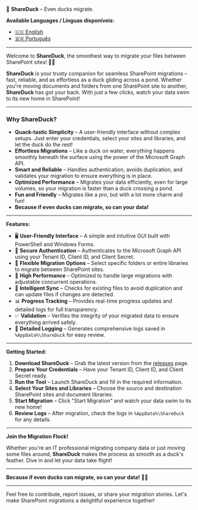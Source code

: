 🦆 **ShareDuck** – Even ducks migrate.

**Available Languages / Línguas disponíveis:**

- [🇺🇸 English](README.en.md)
- [🇧🇷 Português](README.md)

---

Welcome to **ShareDuck**, the smoothest way to migrate your files between SharePoint sites! 🦆✨

**ShareDuck** is your trusty companion for seamless SharePoint migrations – fast, reliable, and as effortless as a duck gliding across a pond. Whether you're moving documents and folders from one SharePoint site to another, **ShareDuck** has got your back. With just a few clicks, watch your data swim to its new home in SharePoint!

---

### **Why ShareDuck?**

- **Quack-tastic Simplicity** – A user-friendly interface without complex setups. Just enter your credentials, select your sites and libraries, and let the duck do the rest!
- **Effortless Migrations** – Like a duck on water, everything happens smoothly beneath the surface using the power of the Microsoft Graph API.
- **Smart and Reliable** – Handles authentication, avoids duplication, and validates your migration to ensure everything is in place.
- **Optimized Performance** – Migrates your data efficiently, even for large volumes, so your migration is faster than a duck crossing a pond.
- **Fun and Friendly** – Migrates like a pro, but with a lot more charm and fun!
- **Because if even ducks can migrate, so can your data!**

---

**Features:**

- 🖥 **User-Friendly Interface** – A simple and intuitive GUI built with PowerShell and Windows Forms.
- 🔐 **Secure Authentication** – Authenticates to the Microsoft Graph API using your Tenant ID, Client ID, and Client Secret.
- 📂 **Flexible Migration Options** – Select specific folders or entire libraries to migrate between SharePoint sites.
- 🚀 **High Performance** – Optimized to handle large migrations with adjustable concurrent operations.
- 🔄 **Intelligent Sync** – Checks for existing files to avoid duplication and can update files if changes are detected.
- 📊 **Progress Tracking** – Provides real-time progress updates and detailed logs for full transparency.
- ✅ **Validation** – Verifies the integrity of your migrated data to ensure everything arrived safely.
- 📄 **Detailed Logging** – Generates comprehensive logs saved in `%AppData%\ShareDuck` for easy review.

---

**Getting Started:**

1. **Download ShareDuck** – Grab the latest version from the [releases](https://github.com/fairenarou/ShareDuck/releases) page.
2. **Prepare Your Credentials** – Have your Tenant ID, Client ID, and Client Secret ready.
3. **Run the Tool** – Launch ShareDuck and fill in the required information.
4. **Select Your Sites and Libraries** – Choose the source and destination SharePoint sites and document libraries.
5. **Start Migration** – Click "Start Migration" and watch your data swim to its new home!
6. **Review Logs** – After migration, check the logs in `%AppData%\ShareDuck` for any details.

---

**Join the Migration Flock!**

Whether you're an IT professional migrating company data or just moving some files around, **ShareDuck** makes the process as smooth as a duck's feather. Dive in and let your data take flight!

---

**Because if even ducks can migrate, so can your data!** 🦆🚀

---

Feel free to contribute, report issues, or share your migration stories. Let's make SharePoint migrations a delightful experience together!

